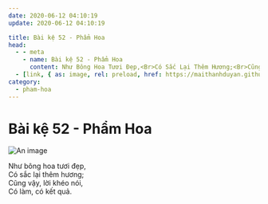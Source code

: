 ```yaml
---
date: 2020-06-12 04:10:19
update: 2020-06-12 04:10:19

title: Bài kệ 52 - Phẩm Hoa
head:
  - - meta
    - name: Bài kệ 52 - Phẩm Hoa
      content: Như Bông Hoa Tươi Đẹp,<Br>Có Sắc Lại Thêm Hương;<Br>Cũng Vậy, Lời Khéo Nói,<Br>Có Làm, Có Kết Quả.<Br>
  - [link, { as: image, rel: preload, href: https://maithanhduyan.github.io/kinh-phap-cu/img/pham-hoa/pham-hoa-052.jpg }]
category:
  - pham-hoa
---
```


# Bài kệ 52 - Phẩm Hoa

![An image](/img/pham-hoa/pham-hoa-052.jpg)

Như bông hoa tươi đẹp,<br>Có sắc lại thêm hương;<br>Cũng vậy, lời khéo nói,<br>Có làm, có kết quả.<br>
